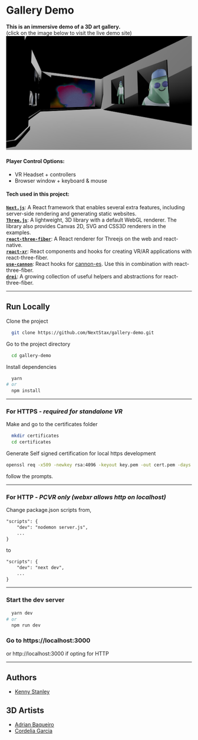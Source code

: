 
# Gallery Demo

**This is an immersive demo of a 3D art gallery.**  
(click on the image below to visit the live demo site)
[![Demo Image](public/README.jpg)](https://6-gallery-demo.vce.oneclickwebapps.com/)

#### Player Control Options:
* VR Headset + controllers
* Browser window + keyboard & mouse 


#### Tech used in this project:

[**`Next.js`**](https://github.com/vercel/next.js/): A React framework that enables several extra features, including server-side rendering and generating static websites.  
[**`Three.js`**](https://threejs.org/): A lightweight, 3D library with a default WebGL renderer. The library also provides Canvas 2D, SVG and CSS3D renderers in the examples.  
[**`react-three-fiber`**](https://github.com/pmndrs/react-three-fiber): A React renderer for Threejs on the web and react-native.  
[**`react-xr`**](https://github.com/pmndrs/react-xr): React components and hooks for creating VR/AR applications with react-three-fiber.  
[**`use-cannon`**](https://github.com/pmndrs/use-cannon): React hooks for [cannon-es](https://github.com/pmndrs/cannon-es). Use this in combination with react-three-fiber.  
[**`drei`**](https://github.com/pmndrs/drei): A growing collection of useful helpers and abstractions for react-three-fiber.
  
---
## Run Locally

Clone the project

```bash
  git clone https://github.com/NextStax/gallery-demo.git
```

Go to the project directory

```bash
  cd gallery-demo
```

Install dependencies

```bash
  yarn
# or
  npm install
```

---
### For HTTPS - *required for standalone VR*
Make and go to the certificates folder

```bash
  mkdir certificates
  cd certificates
```

Generate Self signed certification for local https development
```bash
openssl req -x509 -newkey rsa:4096 -keyout key.pem -out cert.pem -days 365
```
follow the prompts.

---
### For HTTP - *PCVR only (webxr allows http on localhost)*

Change package.json scripts from,

```
"scripts": {
    "dev": "nodemon server.js",
    ...
}
```
to 
```
"scripts": {
    "dev": "next dev",
    ...
}
```

---

### Start the dev server

```bash
  yarn dev
# or
  npm run dev
```

### Go to https://localhost:3000
or http://localhost:3000 if opting for HTTP

---

## Authors
- [Kenny Stanley](https://www.github.com/KennyStanley)


## 3D Artists
- [Adrian Baqueiro](https://www.linkedin.com/in/adrianaragonbaqueiro)
- [Cordelia Garcia]()